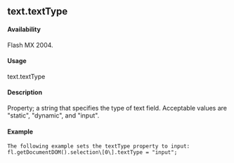 ## text.textType

#### Availability

Flash MX 2004.

#### Usage

text.textType

#### Description

Property; a string that specifies the type of text field. Acceptable values are "static", "dynamic", and "input".

#### Example

```
The following example sets the textType property to input: fl.getDocumentDOM().selection\[0\].textType = "input";

```